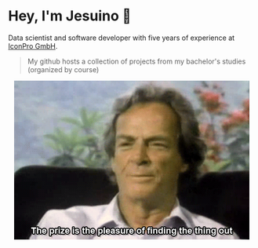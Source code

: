 # Hey, I'm Jesuino 👋

Data scientist and software developer with five years of experience at [IconPro GmbH](https://iconpro.com/en/).

> My github hosts a collection of projects from my bachelor's studies (organized by course)

<div align="center">
  <img src="feynman.webp" alt="Feynman">
</div>
